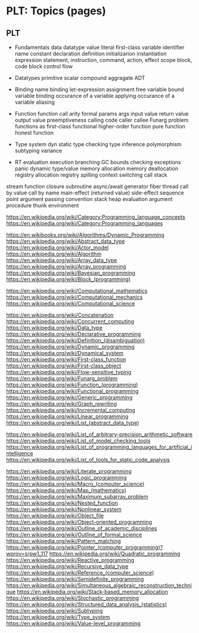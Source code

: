 # PLT: Topics (pages)




## PLT

* Fundamentals
  data
  datatype
  value
    literal
    first-class
  variable
  identifier
  name
  constant
  declaration
  definition
  initializarion
  instantiation
  expression
  statement, instruction, command, action, effect
  scope
  block, code block
  control flow

* Datatypes
  primitive
  scalar
  compound
  aggragate
  ADT

* Binding
  name binding
  let-expression
  assignment
  free variable
  bound variable
  binding occurance of a variable
  applying occurance of a variable
  aliasing

* Function
  function call
  arity
  formal params
  args
  input value
  return value
  output value
  preemptiveness
  calling code
  caller
  callee
  Funarg problem
  functions as first-class
  functional
  higher-order function
  pure function
  honest function


* Type system
  dyn
  static
  type checking
  type inference
  polymorphism
  subtyping
  variance

* RT
    evaluation
    execution
    branching
    GC
    bounds checking
    exceptions
    panic
    dynamic type/value
    memory allocation
    memory deallocation
    registry allocation
    registry spilling
    context switching
    call stack

stream
function
closure
subroutine
async/await
generator
fiber
thread
call by value
call by name
main-effect (returned value)
side-effect
sequence point
argument passing convention
stack
heap
evaluation
argument
procedure
thunk
environment



https://en.wikipedia.org/wiki/Category:Programming_language_concepts
https://en.wikipedia.org/wiki/Category:Programming_languages

https://en.wikibooks.org/wiki/Algorithms/Dynamic_Programming
https://en.wikipedia.org/wiki/Abstract_data_type
https://en.wikipedia.org/wiki/Actor_model
https://en.wikipedia.org/wiki/Algorithm
https://en.wikipedia.org/wiki/Array_data_type
https://en.wikipedia.org/wiki/Array_programming
https://en.wikipedia.org/wiki/Bayesian_programming
https://en.wikipedia.org/wiki/Block_(programming)

https://en.wikipedia.org/wiki/Computational_mathematics
https://en.wikipedia.org/wiki/Computational_mechanics
https://en.wikipedia.org/wiki/Computational_science

https://en.wikipedia.org/wiki/Concatenation
https://en.wikipedia.org/wiki/Concurrent_computing
https://en.wikipedia.org/wiki/Data_type
https://en.wikipedia.org/wiki/Declarative_programming
https://en.wikipedia.org/wiki/Definition_(disambiguation)
https://en.wikipedia.org/wiki/Dynamic_programming
https://en.wikipedia.org/wiki/Dynamical_system
https://en.wikipedia.org/wiki/First-class_function
https://en.wikipedia.org/wiki/First-class_object
https://en.wikipedia.org/wiki/Flow-sensitive_typing
https://en.wikipedia.org/wiki/Funarg_problem
https://en.wikipedia.org/wiki/Function_(programming)
https://en.wikipedia.org/wiki/Functional_programming
https://en.wikipedia.org/wiki/Generic_programming
https://en.wikipedia.org/wiki/Graph_rewriting
https://en.wikipedia.org/wiki/Incremental_computing
https://en.wikipedia.org/wiki/Linear_programming
https://en.wikipedia.org/wiki/List_(abstract_data_type)

https://en.wikipedia.org/wiki/List_of_arbitrary-precision_arithmetic_software
https://en.wikipedia.org/wiki/List_of_model_checking_tools
https://en.wikipedia.org/wiki/List_of_programming_languages_for_artificial_intelligence
https://en.wikipedia.org/wiki/List_of_tools_for_static_code_analysis

https://en.wikipedia.org/wiki/Literate_programming
https://en.wikipedia.org/wiki/Logic_programming
https://en.wikipedia.org/wiki/Macro_(computer_science)
https://en.wikipedia.org/wiki/Map_(mathematics)
https://en.wikipedia.org/wiki/Maximum_subarray_problem
https://en.wikipedia.org/wiki/Nested_function
https://en.wikipedia.org/wiki/Nonlinear_system
https://en.wikipedia.org/wiki/Object_file
https://en.wikipedia.org/wiki/Object-oriented_programming
https://en.wikipedia.org/wiki/Outline_of_academic_disciplines
https://en.wikipedia.org/wiki/Outline_of_formal_science
https://en.wikipedia.org/wiki/Pattern_matching
https://en.wikipedia.org/wiki/Pointer_(computer_programming)?wprov=srpw1_117
https://en.wikipedia.org/wiki/Quadratic_programming
https://en.wikipedia.org/wiki/Reactive_programming
https://en.wikipedia.org/wiki/Recursive_data_type
https://en.wikipedia.org/wiki/Reference_(computer_science)
https://en.wikipedia.org/wiki/Semidefinite_programming
https://en.wikipedia.org/wiki/Simultaneous_algebraic_reconstruction_technique
https://en.wikipedia.org/wiki/Stack-based_memory_allocation
https://en.wikipedia.org/wiki/Stochastic_programming
https://en.wikipedia.org/wiki/Structured_data_analysis_(statistics)
https://en.wikipedia.org/wiki/Subtyping
https://en.wikipedia.org/wiki/Type_system
https://en.wikipedia.org/wiki/Value-level_programming
